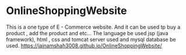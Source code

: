 # OnlineShoppingWebsite
This is a one type of E - Commerce website. And it can be used tp buy a product , add the product and etc... The language be used jsp (java framework), html , css and tomcat server used and mysql database be used.
https://jainamshah3008.github.io/OnlineShoppingWebsite/
